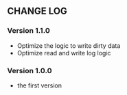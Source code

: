 ## CHANGE LOG

### Version 1.1.0

- Optimize the logic to write dirty data
- Optimize read and write log logic


### Version 1.0.0

- the first version
